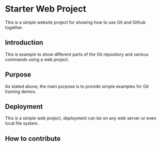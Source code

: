 # Starter Web Project
This is a simple website project for
showing how to use Git and Github together.

## Introduction

This is example  to show different parts 
of the Git repository and various commands
using a web project.

## Purpose

As stated above, the main purpose is to 
provide simple examples for Git training
demos.

## Deployment

This is a simple web project, deployment
can be on any web server or even local
file system.

## How to contribute
